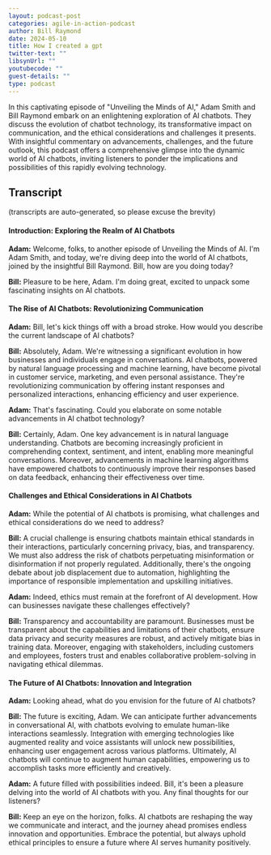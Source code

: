 ```yaml
---
layout: podcast-post
categories: agile-in-action-podcast
author: Bill Raymond
date: 2024-05-10
title: How I created a gpt
twitter-text: ""
libsynUrl: ""
youtubecode: ""
guest-details: ""
type: podcast
---
```

In this captivating episode of "Unveiling the Minds of AI," Adam Smith and Bill Raymond embark on an enlightening exploration of AI chatbots. They discuss the evolution of chatbot technology, its transformative impact on communication, and the ethical considerations and challenges it presents. With insightful commentary on advancements, challenges, and the future outlook, this podcast offers a comprehensive glimpse into the dynamic world of AI chatbots, inviting listeners to ponder the implications and possibilities of this rapidly evolving technology.

## Transcript
(transcripts are auto-generated, so please excuse the brevity)

#### Introduction: Exploring the Realm of AI Chatbots

**Adam:** Welcome, folks, to another episode of Unveiling the Minds of AI. I'm Adam Smith, and today, we're diving deep into the world of AI chatbots, joined by the insightful Bill Raymond. Bill, how are you doing today?

**Bill:** Pleasure to be here, Adam. I'm doing great, excited to unpack some fascinating insights on AI chatbots.

#### The Rise of AI Chatbots: Revolutionizing Communication

**Adam:** Bill, let's kick things off with a broad stroke. How would you describe the current landscape of AI chatbots?

**Bill:** Absolutely, Adam. We're witnessing a significant evolution in how businesses and individuals engage in conversations. AI chatbots, powered by natural language processing and machine learning, have become pivotal in customer service, marketing, and even personal assistance. They're revolutionizing communication by offering instant responses and personalized interactions, enhancing efficiency and user experience.

**Adam:** That's fascinating. Could you elaborate on some notable advancements in AI chatbot technology?

**Bill:** Certainly, Adam. One key advancement is in natural language understanding. Chatbots are becoming increasingly proficient in comprehending context, sentiment, and intent, enabling more meaningful conversations. Moreover, advancements in machine learning algorithms have empowered chatbots to continuously improve their responses based on data feedback, enhancing their effectiveness over time.

#### Challenges and Ethical Considerations in AI Chatbots

**Adam:** While the potential of AI chatbots is promising, what challenges and ethical considerations do we need to address?

**Bill:** A crucial challenge is ensuring chatbots maintain ethical standards in their interactions, particularly concerning privacy, bias, and transparency. We must also address the risk of chatbots perpetuating misinformation or disinformation if not properly regulated. Additionally, there's the ongoing debate about job displacement due to automation, highlighting the importance of responsible implementation and upskilling initiatives.

**Adam:** Indeed, ethics must remain at the forefront of AI development. How can businesses navigate these challenges effectively?

**Bill:** Transparency and accountability are paramount. Businesses must be transparent about the capabilities and limitations of their chatbots, ensure data privacy and security measures are robust, and actively mitigate bias in training data. Moreover, engaging with stakeholders, including customers and employees, fosters trust and enables collaborative problem-solving in navigating ethical dilemmas.

#### The Future of AI Chatbots: Innovation and Integration

**Adam:** Looking ahead, what do you envision for the future of AI chatbots?

**Bill:** The future is exciting, Adam. We can anticipate further advancements in conversational AI, with chatbots evolving to emulate human-like interactions seamlessly. Integration with emerging technologies like augmented reality and voice assistants will unlock new possibilities, enhancing user engagement across various platforms. Ultimately, AI chatbots will continue to augment human capabilities, empowering us to accomplish tasks more efficiently and creatively.

**Adam:** A future filled with possibilities indeed. Bill, it's been a pleasure delving into the world of AI chatbots with you. Any final thoughts for our listeners?

**Bill:** Keep an eye on the horizon, folks. AI chatbots are reshaping the way we communicate and interact, and the journey ahead promises endless innovation and opportunities. Embrace the potential, but always uphold ethical principles to ensure a future where AI serves humanity positively.


